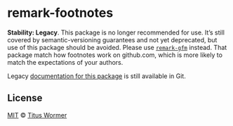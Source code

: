 # remark-footnotes

**Stability: Legacy**.
This package is no longer recommended for use.
It’s still covered by semantic-versioning guarantees and not yet deprecated,
but use of this package should be avoided.
Please use [`remark-gfm`][gfm] instead.
That package match how footnotes work on github.com, which is more likely
to match the expectations of your authors.

Legacy [documentation for this
package](https://github.com/remarkjs/remark-footnotes/tree/cab264b)
is still available in Git.

## License

[MIT][license] © [Titus Wormer][author]

[license]: license

[author]: https://wooorm.com

[gfm]: https://github.com/remarkjs/remark-gfm
